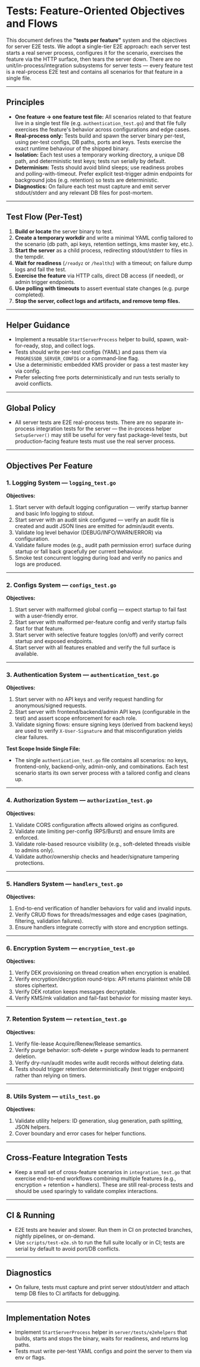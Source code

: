 
# Tests: Feature-Oriented Objectives and Flows

This document defines the **"tests per feature"** system and the objectives for server E2E tests. We adopt a single-tier E2E approach: each server test starts a real server process, configures it for the scenario, exercises the feature via the HTTP surface, then tears the server down. There are no unit/in-process/integration subsystems for server tests — every feature test is a real-process E2E test and contains all scenarios for that feature in a single file.

---

## Principles

- **One feature → one feature test file:** All scenarios related to that feature live in a single test file (e.g. `authentication_test.go`) and that file fully exercises the feature's behavior across configurations and edge cases.
- **Real-process only:** Tests build and spawn the server binary per-test, using per-test configs, DB paths, ports and keys. Tests exercise the exact runtime behaviour of the shipped binary.
- **Isolation:** Each test uses a temporary working directory, a unique DB path, and deterministic test keys; tests run serially by default.
- **Determinism:** Tests should avoid blind sleeps; use readiness probes and polling-with-timeout. Prefer explicit test-trigger admin endpoints for background jobs (e.g. retention) so tests are deterministic.
- **Diagnostics:** On failure each test must capture and emit server stdout/stderr and any relevant DB files for post-mortem.

---

## Test Flow (Per-Test)

1. **Build or locate** the server binary to test.
2. **Create a temporary workdir** and write a minimal YAML config tailored to the scenario (db path, api keys, retention settings, kms master key, etc.).
3. **Start the server** as a child process, redirecting stdout/stderr to files in the tempdir.
4. **Wait for readiness** (`/readyz` or `/healthz`) with a timeout; on failure dump logs and fail the test.
5. **Exercise the feature** via HTTP calls, direct DB access (if needed), or admin trigger endpoints.
6. **Use polling with timeouts** to assert eventual state changes (e.g. purge completed).
7. **Stop the server, collect logs and artifacts, and remove temp files.**

---

## Helper Guidance

- Implement a reusable `StartServerProcess` helper to build, spawn, wait-for-ready, stop, and collect logs.
- Tests should write per-test configs (YAML) and pass them via `PROGRESSDB_SERVER_CONFIG` or a command-line flag.
- Use a deterministic embedded KMS provider or pass a test master key via config.
- Prefer selecting free ports deterministically and run tests serially to avoid conflicts.

---

## Global Policy

- All server tests are E2E real-process tests. There are no separate in-process integration tests for the server — the in-process helper `SetupServer()` may still be useful for very fast package-level tests, but production-facing feature tests must use the real server process.

---

## Objectives Per Feature

### 1. Logging System — `logging_test.go`

**Objectives:**
1. Start server with default logging configuration — verify startup banner and basic Info logging to stdout.
2. Start server with an audit sink configured — verify an audit file is created and audit JSON lines are emitted for admin/audit events.
3. Validate log level behavior (DEBUG/INFO/WARN/ERROR) via configuration.
4. Validate failure modes (e.g., audit path permission error) surface during startup or fall back gracefully per current behaviour.
5. Smoke test concurrent logging during load and verify no panics and logs are produced.

---

### 2. Configs System — `configs_test.go`

**Objectives:**
1. Start server with malformed global config — expect startup to fail fast with a user-friendly error.
2. Start server with malformed per-feature config and verify startup fails fast for that feature.
3. Start server with selective feature toggles (on/off) and verify correct startup and exposed endpoints.
4. Start server with all features enabled and verify the full surface is available.

---

### 3. Authentication System — `authentication_test.go`

**Objectives:**
1. Start server with no API keys and verify request handling for anonymous/signed requests.
2. Start server with frontend/backend/admin API keys (configurable in the test) and assert scope enforcement for each role.
3. Validate signing flows: ensure signing keys (derived from backend keys) are used to verify `X-User-Signature` and that misconfiguration yields clear failures.

**Test Scope Inside Single File:**
- The single `authentication_test.go` file contains all scenarios: no keys, frontend-only, backend-only, admin-only, and combinations. Each test scenario starts its own server process with a tailored config and cleans up.

---

### 4. Authorization System — `authorization_test.go`

**Objectives:**
1. Validate CORS configuration affects allowed origins as configured.
2. Validate rate limiting per-config (RPS/Burst) and ensure limits are enforced.
3. Validate role-based resource visibility (e.g., soft-deleted threads visible to admins only).
4. Validate author/ownership checks and header/signature tampering protections.

---

### 5. Handlers System — `handlers_test.go`

**Objectives:**
1. End-to-end verification of handler behaviors for valid and invalid inputs.
2. Verify CRUD flows for threads/messages and edge cases (pagination, filtering, validation failures).
3. Ensure handlers integrate correctly with store and encryption settings.

---

### 6. Encryption System — `encryption_test.go`

**Objectives:**
1. Verify DEK provisioning on thread creation when encryption is enabled.
2. Verify encryption/decryption round-trips: API returns plaintext while DB stores ciphertext.
3. Verify DEK rotation keeps messages decryptable.
4. Verify KMS/mk validation and fail-fast behavior for missing master keys.

---

### 7. Retention System — `retention_test.go`

**Objectives:**
1. Verify file-lease Acquire/Renew/Release semantics.
2. Verify purge behavior: soft-delete + purge window leads to permanent deletion.
3. Verify dry-run/audit modes write audit records without deleting data.
4. Tests should trigger retention deterministically (test trigger endpoint) rather than relying on timers.

---

### 8. Utils System — `utils_test.go`

**Objectives:**
1. Validate utility helpers: ID generation, slug generation, path splitting, JSON helpers.
2. Cover boundary and error cases for helper functions.

---

## Cross-Feature Integration Tests

- Keep a small set of cross-feature scenarios in `integration_test.go` that exercise end-to-end workflows combining multiple features (e.g., encryption + retention + handlers). These are still real-process tests and should be used sparingly to validate complex interactions.

---

## CI & Running

- E2E tests are heavier and slower. Run them in CI on protected branches, nightly pipelines, or on-demand.
- Use `scripts/test-e2e.sh` to run the full suite locally or in CI; tests are serial by default to avoid port/DB conflicts.

---

## Diagnostics

- On failure, tests must capture and print server stdout/stderr and attach temp DB files to CI artifacts for debugging.

---

## Implementation Notes

- Implement `StartServerProcess` helper in `server/tests/e2ehelpers` that builds, starts and stops the binary, waits for readiness, and returns log paths.
- Tests must write per-test YAML configs and point the server to them via env or flags.
